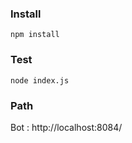 ### Install
```
npm install 
```

### Test 
```
node index.js
```

### Path 
Bot : http://localhost:8084/

